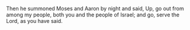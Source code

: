 Then he summoned Moses and Aaron by night and said, Up, go out from among my people, both you and the people of Israel; and go, serve the Lord, as you have said.
